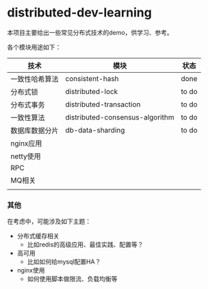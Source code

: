 # distributed-dev-learning

本项目主要给出一些常见分布式技术的demo，供学习、参考。

各个模块用途如下：

| 技术           | 模块                            | 状态  |
| -------------- | ------------------------------- | ----- |
| 一致性哈希算法 | consistent-hash                 | done  |
| 分布式锁       | distributed-lock                | to do |
| 分布式事务     | distributed-transaction         | to do |
| 一致性算法     | distributed-consensus-algorithm | to do |
| 数据库数据分片 | db-data-sharding                | to do |
| nginx应用      |                                 |       |
| netty使用      |                                 |       |
| RPC            |                                 |       |
| MQ相关         |                                 |       |
|                |                                 |       |



### 其他

在考虑中，可能涉及如下主题：

- 分布式缓存相关
  - 比如redis的高级应用、最佳实践、配置等？
- 高可用
  - 比如如何给mysql配置HA？
- nginx使用
  - 如何使用脚本做限流、负载均衡等
